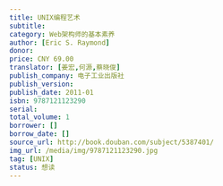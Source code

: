 ```yaml
---
title: UNIX编程艺术
subtitle: 
category: Web架构师的基本素养
author: [Eric S. Raymond]
donor: 
price: CNY 69.00
translator: [姜宏,何源,蔡晓俊]
publish_company: 电子工业出版社
publish_version: 
publish_date: 2011-01
isbn: 9787121123290
serial: 
total_volume: 1
borrower: []
borrow_date: []
source_url: http://book.douban.com/subject/5387401/
img_url: /media/img/9787121123290.jpg
tag: [UNIX]
status: 想读
---
```


